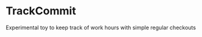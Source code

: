 TrackCommit
===========

Experimental toy to keep track of work hours with simple regular checkouts
